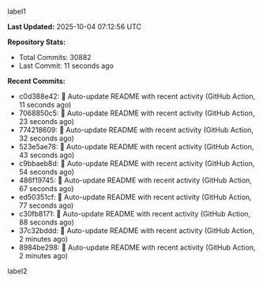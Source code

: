 
label1 
<!-- ACTIVITY_START -->
**Last Updated:** 2025-10-04 07:12:56 UTC

**Repository Stats:**
- Total Commits: 30882
- Last Commit: 11 seconds ago

**Recent Commits:**
- c0d388e42: 🤖 Auto-update README with recent activity (GitHub Action, 11 seconds ago)
- 7068850c5: 🤖 Auto-update README with recent activity (GitHub Action, 23 seconds ago)
- 774218609: 🤖 Auto-update README with recent activity (GitHub Action, 32 seconds ago)
- 523e5ae78: 🤖 Auto-update README with recent activity (GitHub Action, 43 seconds ago)
- c9bbaeb8d: 🤖 Auto-update README with recent activity (GitHub Action, 54 seconds ago)
- 486f19745: 🤖 Auto-update README with recent activity (GitHub Action, 67 seconds ago)
- ed50351cf: 🤖 Auto-update README with recent activity (GitHub Action, 77 seconds ago)
- c30fb8171: 🤖 Auto-update README with recent activity (GitHub Action, 88 seconds ago)
- 37c32bddd: 🤖 Auto-update README with recent activity (GitHub Action, 2 minutes ago)
- 8984be298: 🤖 Auto-update README with recent activity (GitHub Action, 2 minutes ago)
<!-- ACTIVITY_END -->

label2
